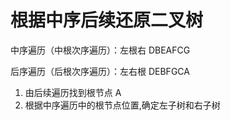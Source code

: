 # 根据中序后续还原二叉树

中序遍历（中根次序遍历）：左根右 DBEAFCG

后序遍历（后根次序遍历）：左右根 DEBFGCA

1. 由后续遍历找到根节点 A
2. 根据中序遍历中的根节点位置,确定左子树和右子树

